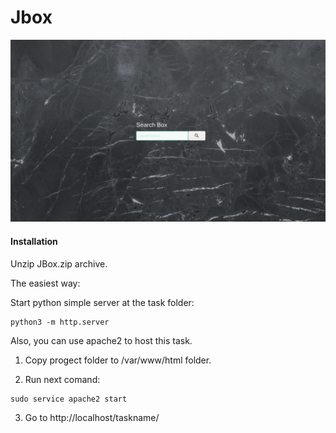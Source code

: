 <h1>Jbox</h1>

![This is an image](https://github.com/infosecby/InfoSecBY-CTF/blob/main/CTF%202021/Tasks/Hello/JBox/JBox.png)

<h4>Installation</h4>

Unzip JBox.zip archive.

The easiest way:

Start python simple server at the task folder:

```
python3 -m http.server 
```
Also, you can use apache2 to host this task.

1) Copy progect folder to /var/www/html folder.

2) Run next comand: 
```
sudo service apache2 start
```
3) Go to http://localhost/taskname/
